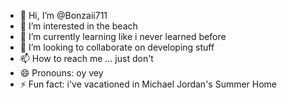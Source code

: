 - 👋 Hi, I’m @Bonzaii711
- 👀 I’m interested in the beach
- 🌱 I’m currently learning like i never learned before
- 💞️ I’m looking to collaborate on developing stuff
- 📫 How to reach me ... just don't
- 😄 Pronouns: oy vey
- ⚡ Fun fact: i've vacationed in Michael Jordan's Summer Home

<!---
Bonzaii711/Bonzaii711 is a ✨ special ✨ repository because its `README.md` (this file) appears on your GitHub profile.
You can click the Preview link to take a look at your changes.
--->
